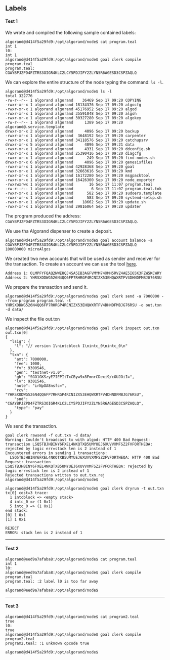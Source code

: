 ## Labels

#### Test 1


We wrote and compiled the following sample contained labels:

```
algorand@d414f5a29fd9:/opt/algorand/node$ cat program.teal
int 1
l0:
int 1
algorand@d414f5a29fd9:/opt/algorand/node$ goal clerk compile program.teal 
program.teal: CGAYBPJZPD4FZTRS3OIGR4KLC2LCY5PDJIFY2ZLYN5R6AGESD3CSPZAQLQ
```
We can explore the entire structure of the node typing the command: ```ls -l```.

```
algorand@d414f5a29fd9:/opt/algorand/node$ ls -l
total 322776
-rw-r--r-- 1 algorand algorand    36469 Sep 17 09:20 COPYING
-rwxr-xr-x 1 algorand algorand 18134376 Sep 17 09:20 algocfg
-rwxr-xr-x 1 algorand algorand 45176952 Sep 17 09:20 algod
-rwxr-xr-x 1 algorand algorand 35591048 Sep 17 09:20 algoh
-rwxr-xr-x 1 algorand algorand 30327280 Sep 17 09:20 algokey
-rw-r--r-- 1 algorand algorand     1389 Sep 17 09:20 algorand@.service.template
drwxr-xr-x 2 algorand algorand     4096 Sep 17 09:20 backup
-rwxr-xr-x 1 algorand algorand  3648192 Sep 17 09:20 carpenter
-rwxr-xr-x 1 algorand algorand 34118576 Sep 17 09:20 catchupsrv
drwxr-xr-x 5 algorand algorand     4096 Sep 17 09:21 data
-rwxr-xr-x 1 algorand algorand     4331 Sep 17 09:20 ddconfig.sh
-rwxr-xr-x 1 algorand algorand 25390416 Sep 17 09:20 diagcfg
-rwxr-xr-x 1 algorand algorand      249 Sep 17 09:20 find-nodes.sh
drwxr-xr-x 6 algorand algorand     4096 Sep 17 09:20 genesisfiles
-rwxr-xr-x 1 algorand algorand 42928368 Sep 17 09:20 goal
-rwxr-xr-x 1 algorand algorand 32663616 Sep 17 09:20 kmd
-rwxr-xr-x 1 algorand algorand 16172280 Sep 17 09:20 msgpacktool
-rwxr-xr-x 1 algorand algorand 16426300 Sep 17 09:20 node_exporter
-rwxrwxrwx 1 algorand algorand       16 Sep 17 11:07 program.teal
-rw-r--r-- 1 algorand algorand        6 Sep 17 11:07 program.teal.tok
-rwxr-xr-x 1 algorand algorand      582 Sep 17 09:20 sudoers.template
-rwxr-xr-x 1 algorand algorand      583 Sep 17 09:20 systemd-setup.sh
-rwxr-xr-x 1 algorand algorand    18662 Sep 17 09:20 update.sh
-rwxr-xr-x 1 algorand algorand 29816064 Sep 17 09:20 updater
```

The program produced the address: ```CGAYBPJZPD4FZTRS3OIGR4KLC2LCY5PDJIFY2ZLYN5R6AGESD3CSPZAQLQ```.

We use  tha Algorand dispenser to create a deposit.

```
algorand@d414f5a29fd9:/opt/algorand/node$ goal account balance -a CGAYBPJZPD4FZTRS3OIGR4KLC2LCY5PDJIFY2ZLYN5R6AGESD3CSPZAQLQ
100000000 microAlgos
```

We created two new accounts that will be used as sender and receiver for the transaction. To create an account we can use the tool [here](https://github.com/blockchain-unica/asc1-experiments/blob/master/account/client_nodejs/create.js).

```
Address 1: OLMPFYFQAQ2NWEUQJ4SA5IB3AGFVMYM74XMH5RVZ4AE5I65K3FZW5KCWRY
Address 2: YHRSXODWG526N4QQ6FP7RHRGP4RCNIZX53EHQWXRTFV4DHNDFMBJG76RSU
```

We prepare the transaction and send it.

```
algorand@d414f5a29fd9:/opt/algorand/node$ goal clerk send -a 7000000 --from-program program.teal -t YHRSXODWG526N4QQ6FP7RHRGP4RCNIZX53EHQWXRTFV4DHNDFMBJG76RSU -o out.txn -d data/
```

We inspect the file out.txn

```
algorand@d414f5a29fd9:/opt/algorand/node$ goal clerk inspect out.txn   
out.txn[0]
{
  "lsig": {
    "l": "// version 1\nintcblock 1\nintc_0\nintc_0\n"
  },
  "txn": {
    "amt": 7000000,
    "fee": 1000,
    "fv": 9300546,
    "gen": "testnet-v1.0",
    "gh": "SGO1GKSzyE7IEPItTxCByw9x8FmnrCDexi9/cOUJOiI=",
    "lv": 9301546,
    "note": "irNpOA8nsfc=",
    "rcv": "YHRSXODWG526N4QQ6FP7RHRGP4RCNIZX53EHQWXRTFV4DHNDFMBJG76RSU",
    "snd": "CGAYBPJZPD4FZTRS3OIGR4KLC2LCY5PDJIFY2ZLYN5R6AGESD3CSPZAQLQ",
    "type": "pay"
  }
}
```

We send the transaction.

```
goal clerk rawsend -f out.txn -d data/
Warning: Couldn't broadcast tx with algod: HTTP 400 Bad Request: transaction LSQ5TBJHBINY6FXEL4NKQTXB5UMYUEJ6XUVVXMFSZ2FVFORTHEQA: rejected by logic err=stack len is 2 instead of 1
Encountered errors in sending 1 transactions:
  LSQ5TBJHBINY6FXEL4NKQTXB5UMYUEJ6XUVVXMFSZ2FVFORTHEQA: HTTP 400 Bad Request: transaction LSQ5TBJHBINY6FXEL4NKQTXB5UMYUEJ6XUVVXMFSZ2FVFORTHEQA: rejected by logic err=stack len is 2 instead of 1
Rejected transactions written to out.txn.rej
algorand@d414f5a29fd9:/opt/algorand/node$
```

```
algorand@d414f5a29fd9:/opt/algorand/node$ goal clerk dryrun -t out.txn
tx[0] cost=3 trace:
  1 intcblock => <empty stack>
  4 intc_0 => (1 0x1) 
  5 intc_0 => (1 0x1) 
end stack:
[0] 1 0x1
[1] 1 0x1

REJECT
ERROR: stack len is 2 instead of 1
```

------

#### Test 2

```
algorand@eed9a7afaba8:/opt/algorand/node$ cat program.teal 
int 1
l0:
algorand@eed9a7afaba8:/opt/algorand/node$ goal clerk compile program.teal 
program.teal: :2 label l0 is too far away

algorand@eed9a7afaba8:/opt/algorand/node$
```

------


#### Test 3

```
algorand@d414f5a29fd9:/opt/algorand/node$ cat program2.teal 
true
l0:
true
algorand@d414f5a29fd9:/opt/algorand/node$ goal clerk compile program2.teal 
program2.teal: :1 unknown opcode true

algorand@d414f5a29fd9:/opt/algorand/node$
```
